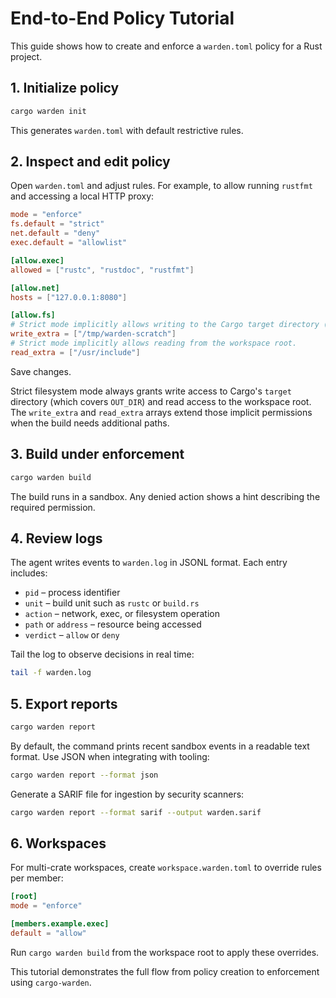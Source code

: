 # End-to-End Policy Tutorial

This guide shows how to create and enforce a `warden.toml` policy for a Rust project.

## 1. Initialize policy

```bash
cargo warden init
```

This generates `warden.toml` with default restrictive rules.

## 2. Inspect and edit policy

Open `warden.toml` and adjust rules. For example, to allow running `rustfmt` and accessing a local HTTP proxy:

```toml
mode = "enforce"
fs.default = "strict"
net.default = "deny"
exec.default = "allowlist"

[allow.exec]
allowed = ["rustc", "rustdoc", "rustfmt"]

[allow.net]
hosts = ["127.0.0.1:8080"]

[allow.fs]
# Strict mode implicitly allows writing to the Cargo target directory (including OUT_DIR).
write_extra = ["/tmp/warden-scratch"]
# Strict mode implicitly allows reading from the workspace root.
read_extra = ["/usr/include"]
```

Save changes.

Strict filesystem mode always grants write access to Cargo's `target` directory (which
covers `OUT_DIR`) and read access to the workspace root. The `write_extra` and
`read_extra` arrays extend those implicit permissions when the build needs
additional paths.

## 3. Build under enforcement

```bash
cargo warden build
```

The build runs in a sandbox. Any denied action shows a hint describing the required permission.

## 4. Review logs

The agent writes events to `warden.log` in JSONL format. Each entry includes:

- `pid` – process identifier
- `unit` – build unit such as `rustc` or `build.rs`
- `action` – network, exec, or filesystem operation
- `path` or `address` – resource being accessed
- `verdict` – `allow` or `deny`

Tail the log to observe decisions in real time:

```bash
tail -f warden.log
```

## 5. Export reports

```bash
cargo warden report
```

By default, the command prints recent sandbox events in a readable text format. Use JSON when integrating with tooling:

```bash
cargo warden report --format json
```

Generate a SARIF file for ingestion by security scanners:

```bash
cargo warden report --format sarif --output warden.sarif
```

## 6. Workspaces

For multi-crate workspaces, create `workspace.warden.toml` to override rules per member:

```toml
[root]
mode = "enforce"

[members.example.exec]
default = "allow"
```

Run `cargo warden build` from the workspace root to apply these overrides.

This tutorial demonstrates the full flow from policy creation to enforcement using `cargo-warden`.
